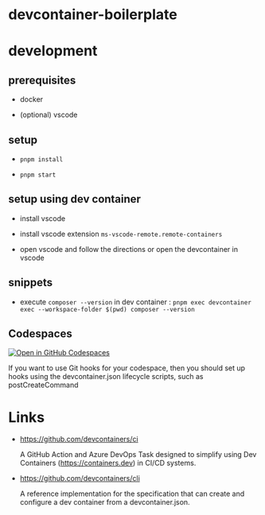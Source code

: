 # devcontainer-boilerplate

# development

## prerequisites

- docker

- (optional) vscode

## setup

- `pnpm install`

- `pnpm start`

## setup using dev container

- install vscode

- install vscode extension `ms-vscode-remote.remote-containers`

- open vscode and follow the directions or open the devcontainer in vscode

## snippets

- execute `composer --version` in dev container : `pnpm exec devcontainer exec --workspace-folder $(pwd) composer --version`

## Codespaces

[![Open in GitHub Codespaces](https://github.com/codespaces/badge.svg)](https://github.com/codespaces/new?hide_repo_select=true&ref=main&repo=848691489&devcontainer_path=.devcontainer%2Fdevcontainer.json&location=WestEurope)

If you want to use Git hooks for your codespace, then you should set up hooks using the devcontainer.json lifecycle scripts, such as postCreateCommand

# Links

- https://github.com/devcontainers/ci

  A GitHub Action and Azure DevOps Task designed to simplify using Dev Containers (https://containers.dev) in CI/CD systems.

- https://github.com/devcontainers/cli

  A reference implementation for the specification that can create and configure a dev container from a devcontainer.json.

